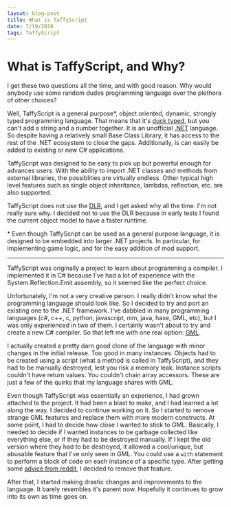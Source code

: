 ```yaml
---
layout: blog-post
title: What is TaffyScript
date: 7/19/2018
tags: TaffyScript
---
```


# What is TaffyScript, and Why?

I get these two questions all the time, and with good reason. Why would anybody use some random dudes programming language over the plethora of other choices?

Well, TaffyScript is a general purpose\*, object oriented, dynamic, strongly typed programming language. That means that it's [duck typed](https://en.wikipedia.org/wiki/Duck_typing), but you can't add a string and a number together. It is an unofficial [.NET](https://www.microsoft.com/net/learn/languages) language. So despite having a relatively small Base Class Library, it has access to the rest of the .NET ecosystem to close the gaps. Additionally, is can easily be added to existing or new C# applications. 

TaffyScript was designed to be easy to pick up but powerful enough for advances users. With the ability to import .NET classes and methods from external libraries, the possiblities are virtually endless. Other typical high level features such as single object inheritance, lambdas, reflection, etc. are also supported.

TaffyScript does not use the [DLR](https://en.wikipedia.org/wiki/Dynamic_Language_Runtime), and I get asked why all the time. I'm not really sure why. I decided not to use the DLR because in early tests I found the current object model to have a faster runtime.

\* Even though TaffyScript can be used as a general purpose language, it is designed to be embedded into larger .NET projects. In particular, for implementing game logic, and for the easy addition of mod support. 

---

TaffyScript was originally a project to learn about programming a compiler. I implemented it in C# because I've had a lot of experience with the System.Reflection.Emit assembly, so it seemed like the perfect choice.

Unfortunately, I'm not a very creative person. I really didn't know what the programming language should look like. So I decided to try and port an existing one to the .NET framework. I've dabbled in many programming languages (c#, c++, c, python, javascript, nim, java, haxe, GML, etc), but I was only experienced in two of them. I certainly wasn't about to try and create a new C# compiler. So that left me with one real option: [GML](https://docs.yoyogames.com/source/dadiospice/002_reference/001_gml%20language%20overview/).

I actually created a pretty darn good clone of the language with minor changes in the initial release. Too good in many instances. Objects had to be created using a script (what a method is called in TaffyScript), and they had to be manually destroyed, lest you risk a memory leak. Instance scripts couldn't have return values. You couldn't chain array accessors. These are just a few of the quirks that my language shares with GML.

Even though TaffyScript was essentially an experience, I had grown attached to the project. It had been a blast to make, and I had learned a lot along the way. I decided to continue working on it. So I started to remove strange GML features and replace them with more modern constructs. At some point, I had to decide how close I wanted to stick to GML. Basically, I needed to decide if I wanted instances to be garbage collected like everything else, or if they had to be destroyed manually. If I kept the old version where they had to be destroyed, it allowed a cool/unique, but abusable feature that I've only seen in GML. You could use a `with` statement to perform a block of code on each instance of a specific type. After getting some [advice from reddit](https://www.reddit.com/r/ProgrammingLanguages/comments/8e8vc7/should_instances_be_garbage_collected/), I decided to remove that feature.

After that, I started making drastic changes and improvements to the language. It barely resembles it's parent now. Hopefully it continues to grow into its own as time goes on.